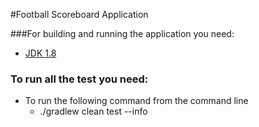 #Football Scoreboard Application


###For building and running the application you need:

- [JDK 1.8](http://www.oracle.com/technetwork/java/javase/downloads/jdk8-downloads-2133151.html)

### To run all the test you need:
- To run the following command from the command line
  - ./gradlew clean test --info
